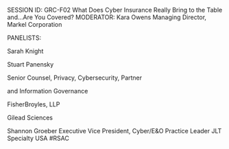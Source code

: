 SESSION ID: GRC-F02
What Does Cyber Insurance Really Bring to the Table and...Are You Covered?
MODERATOR: Kara Owens
Managing Director, Markel Corporation

PANELISTS:

Sarah Knight

Stuart Panensky

Senior Counsel, Privacy, Cybersecurity, Partner

and Information Governance

FisherBroyles, LLP

Gilead Sciences

Shannon Groeber
Executive Vice President, Cyber/E&O Practice Leader
JLT Specialty USA
#RSAC

